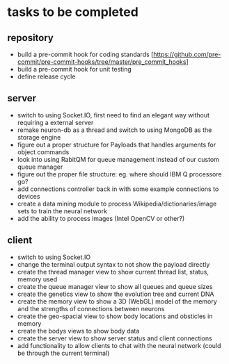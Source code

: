 # tasks to be completed

## repository
- build a pre-commit hook for coding standards [https://github.com/pre-commit/pre-commit-hooks/tree/master/pre_commit_hooks]
- build a pre-commit hook for unit testing
- define release cycle

## server
- switch to using Socket.IO, first need to find an elegant way without requiring a external server
- remake neuron-db as a thread and switch to using MongoDB as the storage engine
- figure out a proper structure for Payloads that handles arguments for object commands
- look into using RabitQM for queue management instead of our custom queue manager
- figure out the proper file structure: eg. where should IBM Q processore go?
- add connections controller back in with some example connections to devices
- create a data mining module to process Wikipedia/dictionaries/image sets to train the neural network
- add the ability to process images (Intel OpenCV or other?)

## client
- switch to using Socket.IO
- change the terminal output syntax to not show the payload directly
- create the thread manager view to show current thread list, status, memory used
- create the queue manager view to show all queues and queue sizes
- create the genetics view to show the evolution tree and current DNA
- create the memory view to show a 3D (WebGL) model of the memory and the strengths of connections between neurons
- create the geo-spacial view to show body locations and obsticles in memory
- create the bodys views to show body data
- create the server view to show server status and client connections
- add functionality to allow clients to chat with the neural network (could be through the current terminal)
